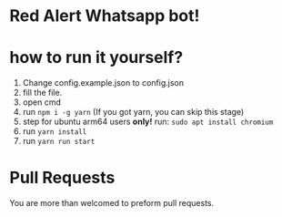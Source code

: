# Red Alert Whatsapp bot!

# how to run it yourself?
1. Change config.example.json to config.json
2. fill the file.
3. open cmd
4. run `npm i -g yarn` (If you got yarn, you can skip this stage)
5. step for ubuntu arm64 users **only!** run: `sudo apt install chromium`
6. run `yarn install`
7. run `yarn run start`

# Pull Requests
You are more than welcomed to preform pull requests.
